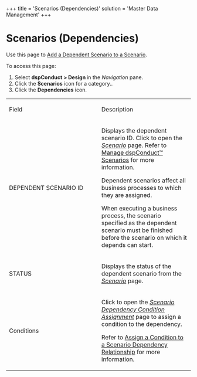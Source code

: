 +++
title = 'Scenarios (Dependencies)'
solution = 'Master Data Management'
+++

# Scenarios (Dependencies)

<div class="use">

Use this page to [Add a Dependent Scenario to a
Scenario](../Use_Cases/Add_a_Dependent_Scenario.htm).

</div>

To access this page:

1.  Select <span style="font-weight: bold;">dspConduct \>
    </span>**Design <span style="font-weight: normal;">in the
    </span><span style="font-weight: normal;font-style: italic;">Navigation</span><span style="font-weight: normal;">
    pane.</span>**
2.  Click the **Scenarios** icon for a category..
3.  Click the **Dependencies** icon.

<table>
<colgroup>
<col style="width: 50%" />
<col style="width: 50%" />
</colgroup>
<tbody>
<tr class="odd">
<td><p>Field</p></td>
<td><p>Description</p></td>
</tr>
<tr class="even">
<td><p>DEPENDENT SCENARIO ID</p></td>
<td><p>Displays the dependent scenario ID. Click to open the <span style="font-style: italic;"><a href="Scenario_H.htm">Scenario</a></span> page. Refer to <a href="../Use_Cases/Manage_Scenarios.htm">Manage dspConduct™ Scenarios</a> for more information.</p>
<p>Dependent scenarios affect all business processes to which they are assigned.</p>
<p>When executing a business process, the scenario specified as the dependent scenario must be finished before the scenario on which it depends can start.</p></td>
</tr>
<tr class="odd">
<td><p>STATUS</p></td>
<td><p>Displays the status of the dependent scenario from the <span style="font-style: italic;"><a href="Scenario_H.htm">Scenario</a></span> page.</p></td>
</tr>
<tr class="even">
<td><p>Conditions</p></td>
<td><p>Click to open the <span style="font-style: italic;"><a href="Scenario_Dependency_Condition_Assignment.htm">Scenario Dependency Condition Assignment</a></span> page to assign a condition to the dependency.</p>
<p>Refer to <a href="../Use_Cases/Assign_a_Condition_to_a_Scenario_Dependency_Relationship.htm">Assign a Condition to a Scenario Dependency Relationship</a> for more information.</p></td>
</tr>
</tbody>
</table>
